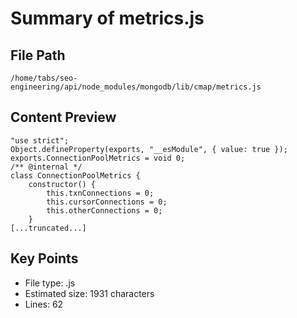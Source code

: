 # Summary of metrics.js
  
## File Path
`/home/tabs/seo-engineering/api/node_modules/mongodb/lib/cmap/metrics.js`

## Content Preview
```
"use strict";
Object.defineProperty(exports, "__esModule", { value: true });
exports.ConnectionPoolMetrics = void 0;
/** @internal */
class ConnectionPoolMetrics {
    constructor() {
        this.txnConnections = 0;
        this.cursorConnections = 0;
        this.otherConnections = 0;
    }
[...truncated...]
```

## Key Points
- File type: .js
- Estimated size: 1931 characters
- Lines: 62
